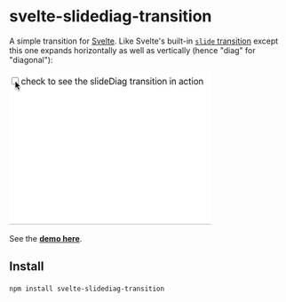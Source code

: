 # svelte-slidediag-transition

A simple transition for [Svelte](https://svelte.dev/). Like Svelte's built-in [`slide` transition](https://svelte.dev/docs#slide) except this one expands horizontally as well as vertically (hence "diag" for "diagonal"):

![slidediag demo](demo.webp)

See the **[demo here](https://svelte.dev/repl/08b2fb75b92f405a80606374a4102f58?version=3.23.2)**.

## Install

`npm install svelte-slidediag-transition`

